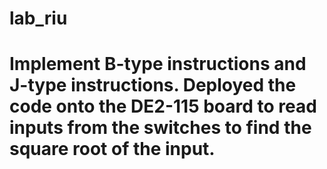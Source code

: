 # lab_riu
# Implement B-type instructions and J-type instructions. Deployed the code onto the DE2-115 board to read inputs from the switches to find the square root of the input.
 
